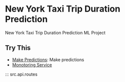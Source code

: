 # New York Taxi Trip Duration Prediction

New York Taxi Trip Duration Prediction ML Project


## Try This
* [Make Predictions](src/api/routes.md): Make predictions
* [Monotoring Service]()

::: src.api.routes